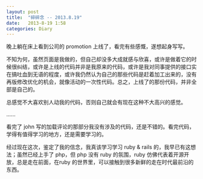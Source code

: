 ```yaml
---
layout: post
title:  "碎碎念 -- 2013.8.19"
date:   2013-8-19 1:58
categories: Diary
---
```


晚上躺在床上看到公司的 promotion 上线了，看完有些感慨，遂想起身写写。

不知为何，虽然页面是我做的，但自己却没多大成就感与欣喜，或许是做着它的时候很纠结，或许是上线的代码并非是我原来的代码，或许是我对同事提供的接口实在搞吐血到无语的程度，或许我仍然认为自己的那些代码是赶着加工出来的，没有再版修改优化的机会，就像活动的一次性代码。总之，上线了的那份代码，并非全部是自己的。

总感觉不大喜欢别人动我的代码，否则自己就会有现在这种不大高兴的感觉。

......

看完了 john 写的加载评论的那部分我没有涉及的代码，还是不错的。看完代码，学得有值得学习的地方，还是需要学习的。

经过现在这次，鉴定了我的信念，我真该学习学习 ruby & rails 的，我早已有这想法；虽然已经上手了 php，但 php 没有 ruby 的氛围，ruby 仿佛代表着开源开放，总是走在前面，在ruby 的世界里，可以接触到很多新鲜的走在时代最前沿的东西。
